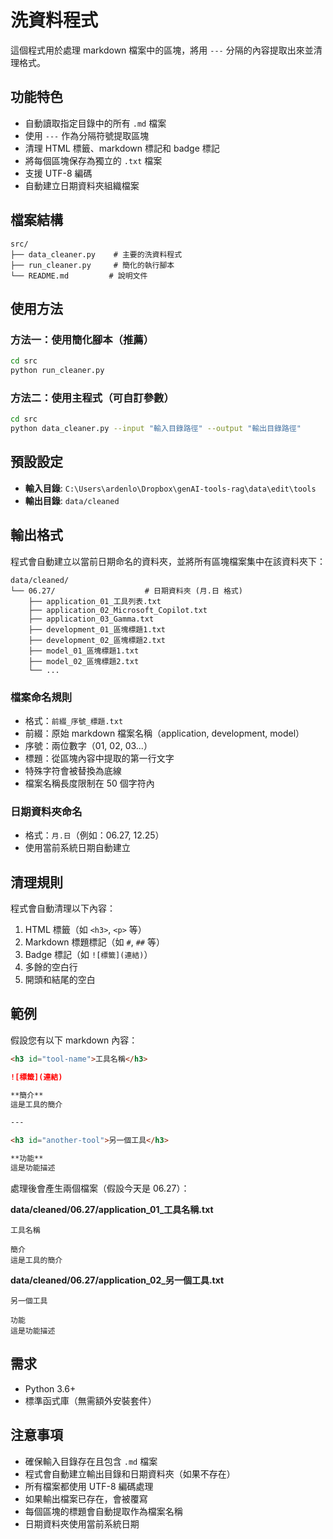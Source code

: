 # 洗資料程式

這個程式用於處理 markdown 檔案中的區塊，將用 `---` 分隔的內容提取出來並清理格式。

## 功能特色

- 自動讀取指定目錄中的所有 `.md` 檔案
- 使用 `---` 作為分隔符號提取區塊
- 清理 HTML 標籤、markdown 標記和 badge 標記
- 將每個區塊保存為獨立的 `.txt` 檔案
- 支援 UTF-8 編碼
- 自動建立日期資料夾組織檔案

## 檔案結構

```
src/
├── data_cleaner.py    # 主要的洗資料程式
├── run_cleaner.py     # 簡化的執行腳本
└── README.md         # 說明文件
```

## 使用方法

### 方法一：使用簡化腳本（推薦）

```bash
cd src
python run_cleaner.py
```

### 方法二：使用主程式（可自訂參數）

```bash
cd src
python data_cleaner.py --input "輸入目錄路徑" --output "輸出目錄路徑"
```

## 預設設定

- **輸入目錄**: `C:\Users\ardenlo\Dropbox\genAI-tools-rag\data\edit\tools`
- **輸出目錄**: `data/cleaned`

## 輸出格式

程式會自動建立以當前日期命名的資料夾，並將所有區塊檔案集中在該資料夾下：

```
data/cleaned/
└── 06.27/                    # 日期資料夾 (月.日 格式)
    ├── application_01_工具列表.txt
    ├── application_02_Microsoft_Copilot.txt
    ├── application_03_Gamma.txt
    ├── development_01_區塊標題1.txt
    ├── development_02_區塊標題2.txt
    ├── model_01_區塊標題1.txt
    ├── model_02_區塊標題2.txt
    └── ...
```

### 檔案命名規則

- 格式：`前綴_序號_標題.txt`
- 前綴：原始 markdown 檔案名稱（application, development, model）
- 序號：兩位數字（01, 02, 03...）
- 標題：從區塊內容中提取的第一行文字
- 特殊字符會被替換為底線
- 檔案名稱長度限制在 50 個字符內

### 日期資料夾命名

- 格式：`月.日`（例如：06.27, 12.25）
- 使用當前系統日期自動建立

## 清理規則

程式會自動清理以下內容：

1. HTML 標籤（如 `<h3>`, `<p>` 等）
2. Markdown 標題標記（如 `#`, `##` 等）
3. Badge 標記（如 `![標籤](連結)`）
4. 多餘的空白行
5. 開頭和結尾的空白

## 範例

假設您有以下 markdown 內容：

```markdown
<h3 id="tool-name">工具名稱</h3>

![標籤](連結)

**簡介**
這是工具的簡介

---

<h3 id="another-tool">另一個工具</h3>

**功能**
這是功能描述
```

處理後會產生兩個檔案（假設今天是 06.27）：

**data/cleaned/06.27/application_01_工具名稱.txt**
```
工具名稱

簡介
這是工具的簡介
```

**data/cleaned/06.27/application_02_另一個工具.txt**
```
另一個工具

功能
這是功能描述
```

## 需求

- Python 3.6+
- 標準函式庫（無需額外安裝套件）

## 注意事項

- 確保輸入目錄存在且包含 `.md` 檔案
- 程式會自動建立輸出目錄和日期資料夾（如果不存在）
- 所有檔案都使用 UTF-8 編碼處理
- 如果輸出檔案已存在，會被覆寫
- 每個區塊的標題會自動提取作為檔案名稱
- 日期資料夾使用當前系統日期 